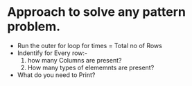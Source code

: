 # Approach to solve any pattern problem.

* Run the outer for loop for times = Total no of Rows
* Indentify for Every row:-
    1. how many Columns are present?
    2. How many types of elememnts are present?
* What do you need to Print?